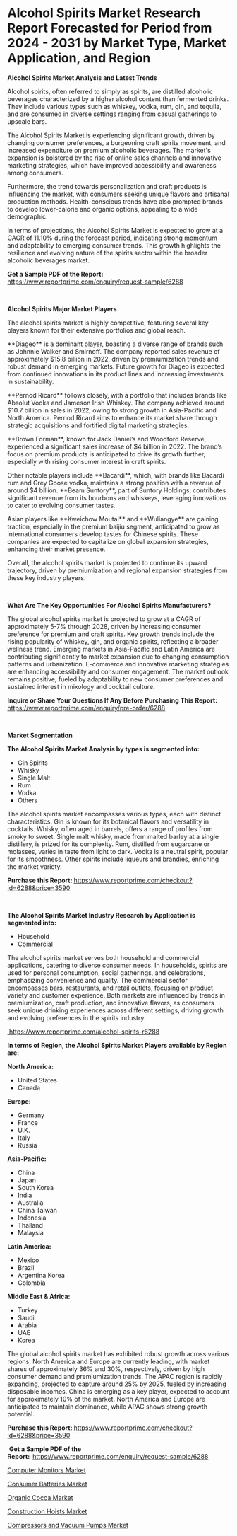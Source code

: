 <p><h1>Alcohol Spirits Market Research Report Forecasted for Period from 2024 -  2031 by Market Type, Market Application, and Region</h1></p><p><strong>Alcohol Spirits Market Analysis and Latest Trends</strong></p>
<p><p>Alcohol spirits, often referred to simply as spirits, are distilled alcoholic beverages characterized by a higher alcohol content than fermented drinks. They include various types such as whiskey, vodka, rum, gin, and tequila, and are consumed in diverse settings ranging from casual gatherings to upscale bars. </p><p>The Alcohol Spirits Market is experiencing significant growth, driven by changing consumer preferences, a burgeoning craft spirits movement, and increased expenditure on premium alcoholic beverages. The market's expansion is bolstered by the rise of online sales channels and innovative marketing strategies, which have improved accessibility and awareness among consumers. </p><p>Furthermore, the trend towards personalization and craft products is influencing the market, with consumers seeking unique flavors and artisanal production methods. Health-conscious trends have also prompted brands to develop lower-calorie and organic options, appealing to a wide demographic. </p><p>In terms of projections, the Alcohol Spirits Market is expected to grow at a CAGR of 11.10% during the forecast period, indicating strong momentum and adaptability to emerging consumer trends. This growth highlights the resilience and evolving nature of the spirits sector within the broader alcoholic beverages market.</p></p>
<p><strong>Get a Sample PDF of the Report:&nbsp;</strong> <a href="https://www.reportprime.com/enquiry/request-sample/6288?utm_campaign=1835&utm_medium=2&utm_source=Github&utm_content=ia&utm_term=24122024&utm_id=alcohol-spirits">https://www.reportprime.com/enquiry/request-sample/6288</a></p>
<p>&nbsp;</p>
<p><strong>Alcohol Spirits Major Market Players</strong></p>
<p><p>The alcohol spirits market is highly competitive, featuring several key players known for their extensive portfolios and global reach. </p><p>**Diageo** is a dominant player, boasting a diverse range of brands such as Johnnie Walker and Smirnoff. The company reported sales revenue of approximately $15.8 billion in 2022, driven by premiumization trends and robust demand in emerging markets. Future growth for Diageo is expected from continued innovations in its product lines and increasing investments in sustainability.</p><p>**Pernod Ricard** follows closely, with a portfolio that includes brands like Absolut Vodka and Jameson Irish Whiskey. The company achieved around $10.7 billion in sales in 2022, owing to strong growth in Asia-Pacific and North America. Pernod Ricard aims to enhance its market share through strategic acquisitions and fortified digital marketing strategies.</p><p>**Brown Forman**, known for Jack Daniel’s and Woodford Reserve, experienced a significant sales increase of $4 billion in 2022. The brand’s focus on premium products is anticipated to drive its growth further, especially with rising consumer interest in craft spirits.</p><p>Other notable players include **Bacardi**, which, with brands like Bacardi rum and Grey Goose vodka, maintains a strong position with a revenue of around $4 billion. **Beam Suntory**, part of Suntory Holdings, contributes significant revenue from its bourbons and whiskeys, leveraging innovations to cater to evolving consumer tastes.</p><p>Asian players like **Kweichow Moutai** and **Wuliangye** are gaining traction, especially in the premium baijiu segment, anticipated to grow as international consumers develop tastes for Chinese spirits. These companies are expected to capitalize on global expansion strategies, enhancing their market presence.</p><p>Overall, the alcohol spirits market is projected to continue its upward trajectory, driven by premiumization and regional expansion strategies from these key industry players.</p></p>
<p>&nbsp;</p>
<p><strong>What Are The Key Opportunities For Alcohol Spirits Manufacturers?</strong></p>
<p><p>The global alcohol spirits market is projected to grow at a CAGR of approximately 5-7% through 2028, driven by increasing consumer preference for premium and craft spirits. Key growth trends include the rising popularity of whiskey, gin, and organic spirits, reflecting a broader wellness trend. Emerging markets in Asia-Pacific and Latin America are contributing significantly to market expansion due to changing consumption patterns and urbanization. E-commerce and innovative marketing strategies are enhancing accessibility and consumer engagement. The market outlook remains positive, fueled by adaptability to new consumer preferences and sustained interest in mixology and cocktail culture.</p></p>
<p><strong>Inquire or Share Your Questions If Any Before Purchasing This Report:</strong> <a href="https://www.reportprime.com/enquiry/pre-order/6288?utm_campaign=1835&utm_medium=2&utm_source=Github&utm_content=ia&utm_term=24122024&utm_id=alcohol-spirits">https://www.reportprime.com/enquiry/pre-order/6288</a></p>
<p>&nbsp;</p>
<p><strong>Market Segmentation</strong></p>
<p><strong>The Alcohol Spirits Market Analysis by types is segmented into:</strong></p>
<p><ul><li>Gin Spirits</li><li>Whisky</li><li>Single Malt</li><li>Rum</li><li>Vodka</li><li>Others</li></ul></p>
<p><p>The alcohol spirits market encompasses various types, each with distinct characteristics. Gin is known for its botanical flavors and versatility in cocktails. Whisky, often aged in barrels, offers a range of profiles from smoky to sweet. Single malt whisky, made from malted barley at a single distillery, is prized for its complexity. Rum, distilled from sugarcane or molasses, varies in taste from light to dark. Vodka is a neutral spirit, popular for its smoothness. Other spirits include liqueurs and brandies, enriching the market variety.</p></p>
<p><strong>Purchase this Report:&nbsp;</strong><a href="https://www.reportprime.com/checkout?id=6288&price=3590&utm_campaign=1835&utm_medium=2&utm_source=Github&utm_content=ia&utm_term=24122024&utm_id=alcohol-spirits">https://www.reportprime.com/checkout?id=6288&price=3590</a></p>
<p>&nbsp;</p>
<p><strong>The Alcohol Spirits Market Industry Research by Application is segmented into:</strong></p>
<p><ul><li>Household</li><li>Commercial</li></ul></p>
<p><p>The alcohol spirits market serves both household and commercial applications, catering to diverse consumer needs. In households, spirits are used for personal consumption, social gatherings, and celebrations, emphasizing convenience and quality. The commercial sector encompasses bars, restaurants, and retail outlets, focusing on product variety and customer experience. Both markets are influenced by trends in premiumization, craft production, and innovative flavors, as consumers seek unique drinking experiences across different settings, driving growth and evolving preferences in the spirits industry.</p></p>
<p><a href="https://www.reportprime.com/alcohol-spirits-r6288?utm_campaign=1835&utm_medium=2&utm_source=Github&utm_content=ia&utm_term=24122024&utm_id=alcohol-spirits">&nbsp;https://www.reportprime.com/alcohol-spirits-r6288</a></p>
<p><strong>In terms of Region, the Alcohol Spirits Market Players available by Region are:</strong></p>
<p>
    <p> <strong> North America: </strong>
        <ul>
            <li>United States</li>
            <li>Canada</li>
        </ul>
        </p> 
    <p> <strong> Europe: </strong>
        <ul>
            <li>Germany</li>
            <li>France</li>
            <li>U.K.</li>
            <li>Italy</li>
            <li>Russia</li>
        </ul>
        </p> 
    <p> <strong> Asia-Pacific: </strong>
        <ul>
            <li>China</li>
            <li>Japan</li>
            <li>South Korea</li>
            <li>India</li>
            <li>Australia</li>
            <li>China Taiwan</li>
            <li>Indonesia</li>
            <li>Thailand</li>
            <li>Malaysia</li>
        </ul>
        </p> 
    <p> <strong> Latin America: </strong>
        <ul>
            <li>Mexico</li>
            <li>Brazil</li>
            <li>Argentina Korea</li>
            <li>Colombia</li>
        </ul>
        </p> 
    <p> <strong> Middle East & Africa: </strong>
        <ul>
            <li>Turkey</li>
            <li>Saudi</li>
            <li>Arabia</li>
            <li>UAE</li>
            <li>Korea</li>
        </ul>
    </p>
    </p>
<p><p>The global alcohol spirits market has exhibited robust growth across various regions. North America and Europe are currently leading, with market shares of approximately 36% and 30%, respectively, driven by high consumer demand and premiumization trends. The APAC region is rapidly expanding, projected to capture around 25% by 2025, fueled by increasing disposable incomes. China is emerging as a key player, expected to account for approximately 10% of the market. North America and Europe are anticipated to maintain dominance, while APAC shows strong growth potential.</p></p>
<p><strong>Purchase this Report: </strong><a href="https://www.reportprime.com/checkout?id=6288&price=3590&utm_campaign=1835&utm_medium=2&utm_source=Github&utm_content=ia&utm_term=24122024&utm_id=alcohol-spirits">https://www.reportprime.com/checkout?id=6288&price=3590</a></p>
<p>&nbsp;<strong>Get a Sample PDF of the Report:&nbsp;&nbsp;</strong><a href="https://www.reportprime.com/enquiry/request-sample/6288?utm_campaign=1835&utm_medium=2&utm_source=Github&utm_content=ia&utm_term=24122024&utm_id=alcohol-spirits">https://www.reportprime.com/enquiry/request-sample/6288</a></p>
<p><strong></strong></p>
<p><p><a href="https://www.linkedin.com/pulse/computer-monitors-market-demand-forecast-111-cagr-growth-z86te?utm_campaign=1835&utm_medium=2&utm_source=Github&utm_content=ia&utm_term=24122024&utm_id=alcohol-spirits">Computer Monitors Market</a></p><p><a href="https://www.linkedin.com/pulse/consumer-batteries-industry-sector-market-dynamics-future-fobqe?utm_campaign=1835&utm_medium=2&utm_source=Github&utm_content=ia&utm_term=24122024&utm_id=alcohol-spirits">Consumer Batteries Market</a></p><p><a href="https://github.com/mookiesville/Market-Research-Report-List-1/blob/main/organic-cocoa-market.md?utm_campaign=1835&utm_medium=2&utm_source=Github&utm_content=ia&utm_term=24122024&utm_id=alcohol-spirits">Organic Cocoa Market</a></p><p><a href="https://www.linkedin.com/pulse/detailed-analysis-construction-hoists-market-decision-making-vxcre?utm_campaign=1835&utm_medium=2&utm_source=Github&utm_content=ia&utm_term=24122024&utm_id=alcohol-spirits">Construction Hoists Market</a></p><p><a href="https://www.linkedin.com/pulse/compressors-vacuum-pumps-market-dynamics-forecast-2024-2031-qjmfe?utm_campaign=1835&utm_medium=2&utm_source=Github&utm_content=ia&utm_term=24122024&utm_id=alcohol-spirits">Compressors and Vacuum Pumps Market</a></p></p>
